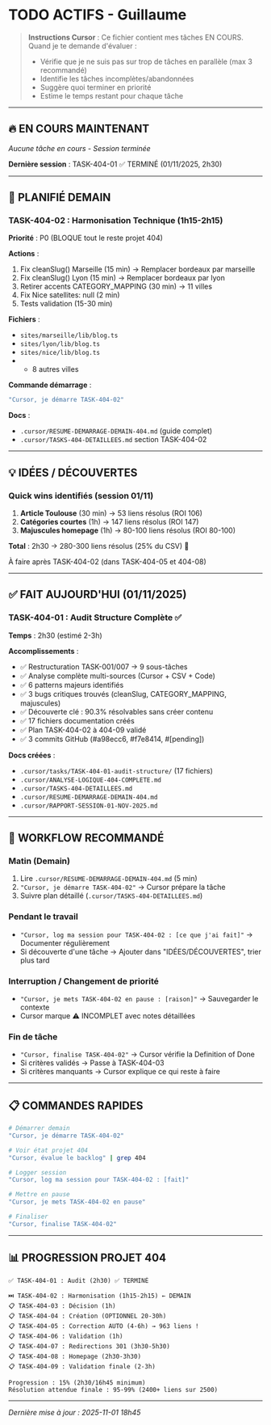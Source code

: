 # TODO ACTIFS - Guillaume

> **Instructions Cursor** : Ce fichier contient mes tâches EN COURS.
> Quand je te demande d'évaluer :
> - Vérifie que je ne suis pas sur trop de tâches en parallèle (max 3 recommandé)
> - Identifie les tâches incomplètes/abandonnées
> - Suggère quoi terminer en priorité
> - Estime le temps restant pour chaque tâche

---

## 🔥 EN COURS MAINTENANT

*Aucune tâche en cours - Session terminée*

**Dernière session** : TASK-404-01 ✅ TERMINÉ (01/11/2025, 2h30)

---

## 📅 PLANIFIÉ DEMAIN

### TASK-404-02 : Harmonisation Technique (1h15-2h15)

**Priorité** : P0 (BLOQUE tout le reste projet 404)

**Actions** :
1. Fix cleanSlug() Marseille (15 min) → Remplacer bordeaux par marseille
2. Fix cleanSlug() Lyon (15 min) → Remplacer bordeaux par lyon
3. Retirer accents CATEGORY_MAPPING (30 min) → 11 villes
4. Fix Nice satellites: null (2 min)
5. Tests validation (15-30 min)

**Fichiers** :
- `sites/marseille/lib/blog.ts`
- `sites/lyon/lib/blog.ts`
- `sites/nice/lib/blog.ts`
- + 8 autres villes

**Commande démarrage** :
```bash
"Cursor, je démarre TASK-404-02"
```

**Docs** :
- `.cursor/RESUME-DEMARRAGE-DEMAIN-404.md` (guide complet)
- `.cursor/TASKS-404-DETAILLEES.md` section TASK-404-02

---

## 💡 IDÉES / DÉCOUVERTES

### Quick wins identifiés (session 01/11)

1. **Article Toulouse** (30 min) → 53 liens résolus (ROI 106)
2. **Catégories courtes** (1h) → 147 liens résolus (ROI 147)
3. **Majuscules homepage** (1h) → 80-100 liens résolus (ROI 80-100)

**Total** : 2h30 → 280-300 liens résolus (25% du CSV) 🚀

À faire après TASK-404-02 (dans TASK-404-05 et 404-08)

---

## ✅ FAIT AUJOURD'HUI (01/11/2025)

### TASK-404-01 : Audit Structure Complète ✅

**Temps** : 2h30 (estimé 2-3h)

**Accomplissements** :
- ✅ Restructuration TASK-001/007 → 9 sous-tâches
- ✅ Analyse complète multi-sources (Cursor + CSV + Code)
- ✅ 6 patterns majeurs identifiés
- ✅ 3 bugs critiques trouvés (cleanSlug, CATEGORY_MAPPING, majuscules)
- ✅ Découverte clé : 90.3% résolvables sans créer contenu
- ✅ 17 fichiers documentation créés
- ✅ Plan TASK-404-02 à 404-09 validé
- ✅ 3 commits GitHub (#a98ecc6, #f7e8414, #[pending])

**Docs créées** :
- `.cursor/tasks/TASK-404-01-audit-structure/` (17 fichiers)
- `.cursor/ANALYSE-LOGIQUE-404-COMPLETE.md`
- `.cursor/TASKS-404-DETAILLEES.md`
- `.cursor/RESUME-DEMARRAGE-DEMAIN-404.md`
- `.cursor/RAPPORT-SESSION-01-NOV-2025.md`

---

## 🎯 WORKFLOW RECOMMANDÉ

### Matin (Demain)
1. Lire `.cursor/RESUME-DEMARRAGE-DEMAIN-404.md` (5 min)
2. `"Cursor, je démarre TASK-404-02"` → Cursor prépare la tâche
3. Suivre plan détaillé (`.cursor/TASKS-404-DETAILLEES.md`)

### Pendant le travail
- `"Cursor, log ma session pour TASK-404-02 : [ce que j'ai fait]"` → Documenter régulièrement
- Si découverte d'une tâche → Ajouter dans "IDÉES/DÉCOUVERTES", trier plus tard

### Interruption / Changement de priorité
- `"Cursor, je mets TASK-404-02 en pause : [raison]"` → Sauvegarder le contexte
- Cursor marque ⚠️ INCOMPLET avec notes détaillées

### Fin de tâche
- `"Cursor, finalise TASK-404-02"` → Cursor vérifie la Definition of Done
- Si critères validés → Passe à TASK-404-03
- Si critères manquants → Cursor explique ce qui reste à faire

---

## 📋 COMMANDES RAPIDES

```bash
# Démarrer demain
"Cursor, je démarre TASK-404-02"

# Voir état projet 404
"Cursor, évalue le backlog" | grep 404

# Logger session
"Cursor, log ma session pour TASK-404-02 : [fait]"

# Mettre en pause
"Cursor, je mets TASK-404-02 en pause"

# Finaliser
"Cursor, finalise TASK-404-02"
```

---

## 📊 PROGRESSION PROJET 404

```
✅ TASK-404-01 : Audit (2h30) ✅ TERMINÉ

⏭️ TASK-404-02 : Harmonisation (1h15-2h15) ← DEMAIN
📋 TASK-404-03 : Décision (1h)
📋 TASK-404-04 : Création (OPTIONNEL 20-30h)
📋 TASK-404-05 : Correction AUTO (4-6h) → 963 liens !
📋 TASK-404-06 : Validation (1h)
📋 TASK-404-07 : Redirections 301 (3h30-5h30)
📋 TASK-404-08 : Homepage (2h30-3h30)
📋 TASK-404-09 : Validation finale (2-3h)

Progression : 15% (2h30/16h45 minimum)
Résolution attendue finale : 95-99% (2400+ liens sur 2500)
```

---

*Dernière mise à jour : 2025-11-01 18h45*
